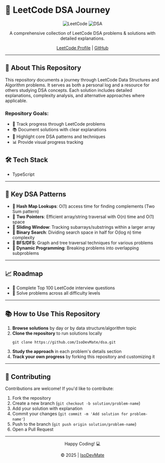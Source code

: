 # 🚀 LeetCode DSA Journey

<div align="center">
  <img src="https://img.shields.io/badge/Platform-LeetCode-FFA116?style=for-the-badge&logo=leetcode" alt="LeetCode">
  <img src="https://img.shields.io/badge/DSA-Solutions-blue?style=for-the-badge&logo=data:image/svg+xml;base64,PHN2ZyB4bWxucz0iaHR0cDovL3d3dy53My5vcmcvMjAwMC9zdmciIHZpZXdCb3g9IjAgMCAyNCAyNCI+PHBhdGggZmlsbD0iI2ZmZiIgZD0iTTIxLDRIMTdWM2MwLTAuNi0wLjQtMS0xLTFIMTBDOS40LDIsOSwyLjQsOSwzdjFINWMtMS4xLDAtMiwwLjktMiwydjE0YzAsMS4xLDAuOSwyLDIsMmgxNmMxLjEsMCwyLTAuOSwyLTJWNkMyMyw0LjksMjIuMSw0LDIxLDR6IE0xMSw0aDJ2MmgtMlY0eiBNMTQsMThoLTRhMSwxLDAsMCwxLDAtMmg0YTEsMSwwLDAsMSwwLDJ6IE0xNiwxNGgtOGExLDEsMCwwLDEsMC0yaDhhMSwxLDAsMCwxLDAsMnoiLz48L3N2Zz4=" alt="DSA">
</div>

<div align="center">
  <p>A comprehensive collection of LeetCode DSA problems & solutions with detailed explanations.</p>
  <p><a href="https://leetcode.com/isodevmate/">LeetCode Profile</a> | <a href="https://github.com/IsoDevMate">GitHub</a></p>
</div>

---

## 📝 About This Repository

This repository documents a journey through LeetCode Data Structures and Algorithm problems. It serves as both a personal log and a resource for others studying DSA concepts. Each solution includes detailed explanations, complexity analysis, and alternative approaches where applicable.

### Repository Goals:
- 🎯 Track progress through LeetCode problems
- 📚 Document solutions with clear explanations
- 🧠 Highlight core DSA patterns and techniques
- 📊 Provide visual progress tracking

<div class="tech-stack fade-in">
  <h2>🛠️ Tech Stack</h2>
  <ul>
    <li>TypeScript</li>
  </ul>
</div>

---

## 🧩 Key DSA Patterns

<div class="learnings fade-in">
  <ul>
    <li>📝 <strong>Hash Map Lookups</strong>: O(1) access time for finding complements (Two Sum pattern)</li>
    <li>📝 <strong>Two Pointers</strong>: Efficient array/string traversal with O(n) time and O(1) space</li>
    <li>📝 <strong>Sliding Window</strong>: Tracking subarrays/substrings within a larger array</li>
    <li>📝 <strong>Binary Search</strong>: Dividing search space in half for O(log n) time complexity</li>
    <li>📝 <strong>BFS/DFS</strong>: Graph and tree traversal techniques for various problems</li>
    <li>📝 <strong>Dynamic Programming</strong>: Breaking problems into overlapping subproblems</li>
  </ul>
</div>

---

## 📈 Roadmap

<div class="goals fade-in">
  <ul>
    <li>🎯 Complete Top 100 LeetCode interview questions</li>
    <li>🎯 Solve problems across all difficulty levels</li>
  </ul>
</div>

---

## 📚 How to Use This Repository

1. **Browse solutions** by day or by data structure/algorithm topic
2. **Clone the repository** to run solutions locally
   ```
   git clone https://github.com/IsoDevMate/dsa.git
   ```
3. **Study the approach** in each problem's details section
4. **Track your own progress** by forking this repository and customizing it

---

## 🤝 Contributing

Contributions are welcome! If you'd like to contribute:

1. Fork the repository
2. Create a new branch (`git checkout -b solution/problem-name`)
3. Add your solution with explanation
4. Commit your changes (`git commit -m 'Add solution for problem-name'`)
5. Push to the branch (`git push origin solution/problem-name`)
6. Open a Pull Request

---

<div align="center" class="footer fade-in">
  <p>Happy Coding! 💻</p>
  <p>© 2025 | <a href="https://github.com/IsoDevMate">IsoDevMate</a></p>
</div>


